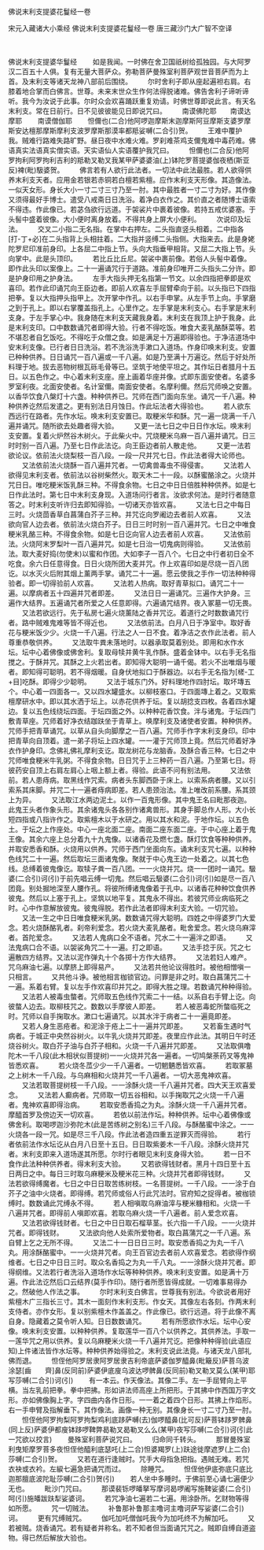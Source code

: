 佛说末利支提婆花鬘经一卷


宋元入藏诸大小乘经
佛说末利支提婆花鬘经一卷
唐三藏沙门大广智不空译


　　

佛说末利支提婆华鬘经
　　如是我闻。一时佛在舍卫国祇树给孤独园。与大阿罗汉二百五十人俱。复有无量大菩萨众。弥勒菩萨曼殊室利菩萨观世音菩萨而为上首。及末利支等诸天龙神八部前后围绕。
　　尔时舍利子即从座起遍袒右肩。右膝着地合掌而白佛言。世尊。未来末世众生作何法得脱诸难。佛告舍利子谛听谛听。我今为汝说于此事。尔时众会欢喜踊跃重复劝请。时佛世尊即说此言。有天名末利支。常在日前行。日不见彼彼能见日即说咒曰。
　　南谟佛陀耶　　南谟达摩耶
　　南谟僧伽耶
　　怛儞也(二合)他阿啰迦摩斯末迦摩斯阿豆摩斯支婆罗摩斯安达檀那摩斯摩利支波罗摩斯那漠率都羝娑嚩(二合引)贺。
　　王难中覆护我。贼难行路难失路旷野。昼日夜中水难火难。罗刹难茶鸡支儞鬼难中毒药难。佛语真实法语真实僧实语。天实语仙人实语覆护我咒曰。
　　怛儞也(二合反)他阿罗拘利阿罗拘利吉利的羝勒叉勒叉我某甲萨婆婆油(上)钵陀罗菩提婆伽夜栖(斯亚反)裨(毗)馺婆贺。
　　佛言若有人欲行此法者。一切法中此法最胜。若人欲得供养末利支天者。应用金若银若赤铜若白檀若紫檀。应作末利支天形像。其造像法。一似天女形。身长大小一寸二寸三寸乃至一肘。其中最胜者一寸二寸为好。其作像又须得最好手博士。遣受八戒斋日日洗浴。着净白衣作之。其价直之者随博士语索不得违。作此像已。若苾刍欲行远道。于袈裟片中裹着彼像。若持五戒优婆塞。于头髻中盛着彼像。大小便时离身放着。不得共身上屏大小便利。
　　次说印及坛法。
　　交叉二小指二无名指。在掌中右押左。二头指直竖头相着。二中指各[打-丁+必]在二头指背上头相拄着。二大指并竖缚二头指侧。大指来去。此是身姥陀罗尼印准前身印。上各屈二中指上节。头向大指垂甲相背。又屈二大指上节。头向掌中。此是头顶印。
　　若比丘比丘尼。袈裟中裹前像。若俗人头髻中着像。即作此头印以案像上。二十一遍诵咒行于道路。准前身印唯开二头指头二分许。即是护身印用之护身法。
　　左手大指头押无名指第一节文。以余四指把拳即是欢喜印。若作此印诵咒向王臣边者。即前人欢喜左手屈臂牵向于前。以头指已下四指把拳。复以大指押头指甲上。次开掌中作孔。以右手申掌。从左手节上向。手掌磨之到于孔上。即以右掌覆盖指孔上。心里作之。左手掌是末利支心。右手掌是末利支身。于左手掌心中。我身随在末利支天藏我身着。末利支在我顶上护于我身。此是末利支印。口中数数诵咒者即得大验。行者不得吃饭。唯食大麦乳酪酥菜等。若不堪忍者自乞饭吃。不得吃于众僧之食。如是满足十万遍即得验也。于净洁道场中安末利支像。已行者日日洗浴。若不洗浴洗手漱口入道场。作身印唤末利支。安置已种种供养。日日诵咒一百八遍或一千八遍。如是乃至满十万遍讫。然后于好处所料理于地。拔去恶物树根瓦砾毛骨等已。坚筑于地使平坦之。其作坛日者腊月十五日。以五色作之。中心着末利支座。座上画着华座并像。式即东面安使者。名婆多罗室利夜。北面安使者。名计室儞。南面安使者。名摩利儞。然后咒师唤之安置。以香华饮食八槃灯十六盏。种种供养已。咒师在西门面向东坐。诵咒一千八遍。种种供养讫然后发遣之。更有别法日月蚀日。作此坛法者大得验也。
　　若人欲东西远行在路者。先作水坛。唤末利支安置已。取粳米华和酥。咒一遍一烧满一千八遍并诵咒。随所欲去处趣者得大验。
　　又更一法七日之中日日作水坛。唤末利支安置。复着火炉然谷木树火。于此柴火中。咒烧粳米乌麻一百八遍并诵咒。日三时时别一百八遍。乃至七日作此法讫。向王臣边者前人散走他。
　　又更一法若欲论议。依前法火烧梨枝一百八段。一段一尺并咒七日。作此法者得大论师也。
　　又法依前法火烧酥一百八遍并咒者。一切禽兽毒虫不得侵害。
　　又法若人欲得见末利支者。依前法以谷树柴然火。取天木二十一段。以酥蜜酪涂之。火烧并咒日日。唯吃粳米饭乳酥三种。不得食余物。七日之中日日倍胜种种供养。如是七日作此法时。第七日中末利支身现。入道场问行者言。汝欲求何法。是时行者随意答之。时末利支听许归去即知得验。一切诸天亦皆欢喜。
　　又法七日之中每日三时。火烧茴香草白菖蒲白芥子三种。并咒讫向罗阇边去者前人欢喜。
　　又法欲向官人边去者。依前法火烧白芥子。日日三时时别一百八遍并咒。七日之中唯食粳米乳酪三种。不得食余物。如是七日讫向官人边去者前人欢喜。
　　又法依前法。火烧阿末罗梨叶一百八遍并咒。如是七日治一切鬼病则得验。
　　又法依前法。取大麦好捣(勿使末)以蜜和作团。大如李子一百八个。七日之中行者初日全不吃食。余六日任意得食。日日火烧所团大麦并咒。作上欢喜印如是尽烧一百八团讫。以水灭火后附其烟上薰两手掌。诵咒二十一遍。愿云使我之手作一切法种种得验者。即一切得验前人欢喜。
　　又法若人热病。取好青草拟口。诵咒二十一遍。以摩病者五十四遍并咒者即差。
　　又法日日一遍诵咒。三遍作大护身。三遍作大结界。五遍诵咒者所爱之人任意即得。六遍诵咒结界。夜入冢墓一切无畏。
　　又法若欲远行。先于私房七遍火烧薰陆之香并咒讫。着道行之时数数诵咒行者。路中贼难鬼难等皆不得近也。
　　又法依前法。白月八日于净室中。取好香花与粳米饭少少。火烧一千八遍。行法之人一日不食。着净洁之衣作此法者。前人尊重恭敬供养。
　　又法取牛粪未落地时。以器承取莫着别处。即用和水作水坛。坛中心着佛像或佛舍利。复取母犊并黄牛乳作酥。盛着金钵中。以右手无名指搅之。于酥并咒。其酥之上火若出者。即知得大聪明一诵千偈。若火不出唯烟与暖者。即知得可聪明。若不得烟暖。自身伏地拟口于酥器边。以右手无名指为[槎-工+目]吃酥。即得少少聪明。
　　又法于城东门外。好料理地作四肘坛。取坏塼五个。中心着一四面各一。又以四水罐盛水。以柳枝塞口。于四面塼上着之。又取紫檀摩研水中。即以其水洒于坛上。以赤花供养于坛。复以胡捻支四枚。各着四水罐边。复以五色线绕坛四面。于坛四面之外。以种种花香饮食。泮与诸鬼。于坛四门敷青草座。咒师着好净衣结跏趺坐于青草上。唤摩利支及诸使者安置。种种供养。咒师手把青草诵咒。以草从自头向脚摩之一百八遍。咒师手作字末利支身印。印中把青草向自顶着。遣一弟子将坛上四水罐。一一灌于咒师顶上竟。然后咒师着好净衣作护身印。念佛礼佛礼摩利支讫。取龙树花与龙脑香。及酥合香三种。七日之中咒师唯食粳米牛乳粥。不得食余物。日日咒于上三种药一百八遍。乃至第七日。将彼药安自顶上右肩左肩心上咽上额上者。得验。此语不问有别法用。
　　又法依前。若人患痔病。取黑线作咒索。病者头东脚西卧于床上。以索系病者腰。又以引索系其床脚。并咒二十一遍者痔病即差。若人患颈治法。准上唯改前系腰。系其颈上为异。
　　又法取江水两边泥土。以作一百鬼形像。其中鬼王名曰毗那夜迦。此鬼王头者作象头形。其余诸鬼头各各别作诸禽兽形。其身手脚总作人形。大小长短四指或八指许作之。取紫檀木以于水研之。用以其水和泥。于地作坛。以五色土。于坛之上作座处。中心一座北面二座。南面二座东面二座。于中心座上着于鬼王像。其余六座上总分着九十九鬼像。以诸香花及燃七盏。酥灯饮食等种种供养。并取安悉香和酥。火烧用以供养。咒师于西门坐面向东。诵末利支咒七遍。以种种色线咒二十一遍。然后取坛三面诸鬼像。聚就于中心鬼王边一处着之。以其七色线。总缚着彼鬼像讫。取犊子粪一百八团。一一火烧并咒。烧一一团时一诵咒。馺婆(二合引)诃(引)于前先唱云缚一切鬼。然后唱云馺婆(二合引)诃(引)如是尽一百八团竟。别处掘地深至人腰作孔。将彼所缚诸鬼像着于孔中。以诸香花种种饮食供养彼鬼。然后以上塞于孔上。坚筑以地平复。其鬼永不得出。若彼咒师业病临死之时。心中作意解放彼鬼。彼鬼得脱。若作此法者即得末利支大验。一切咒验。
　　又法一生之中日日唯食粳米乳粥。数数诵咒得大聪明。四姓之中得婆罗门大爱念。若火烧酥酪乳者。刹帝利爱念。若火烧大麦乳酪者。毗舍爱念。若火烧乌麻滓者。首陀爱念。
　　又法若人鬼病口全不语者。咒水二十一遍泮之即语。
　　又法鬼病口合不语。以袈裟角咒二十一遍。打之即语。
　　又法手捻于灰。咒之七遍散四方结界。又法以泥作弹丸十个各掷十方作大结界。
　　又法若妇人难产。咒乌麻油七遍。以摩脐上即得易产。
　　又法若共他论议得胜时。被他相憎嗔一只相言。
　　又共他斗诤。被他相言枷锁官边。问罪是非之时。取白菖蒲咒二十一遍。系着右臂。复以左手作欢喜印并咒之。即得大胜之理。若数诵咒种种得验。
　　又法若人被毒虫螫者。咒师取五色线作咒索二十一结。以系自右手臂上讫。向彼螫人边去。取柳枝咒之。数数以手摩彼人即差。
　　若人被恶毒蛇所螫临死之时。咒师以自手掬取水。漱口七遍诵咒。以其水泮于病者二十一遍竟即差。
　　又若人身生恶疮者。和泥涂于疮上二十一遍并咒即差。
　　又若畜生遇时气病者。于城正中央然谷树火。以牛乳火烧并咒即差。夜里应作此法。其明日午时还烧谷树火。取白芥子油与白芥子相和。火烧一千八遍并咒即差。
　　又法取俱噜陀木一千八段(此木相状似菩提树)一一火烧并咒各一遍者。一切鸠槃荼药叉等鬼神皆悉欢喜。
　　若火烧冬苽少少一千八遍者。一切魍魉悉皆欢喜。
　　若取冢墓之上树木一千八段。与乌麻相和火烧并咒一千八遍者。一切大恶鬼神欢喜。
　　又法若取菩提树枝一千八段。一一涂酥火烧一千八遍并咒者。四大天王欢喜爱念。
　　又法若人癫病者。咒师取一切五谷相和。以手掬取咒之火烧一千八遍者。鬼神欢喜即得治病。
　　若取安悉香捣之为丸。涂酥火烧一千八遍并咒者。摩醯首罗及傍边天一切欢喜。
　　若依以前法作坛。种种供养。坛中心着佛像或佛舍利。取喝啰迦沙弥陀木(此是苦练树之别名)三千八段。与酥酪蜜中涂之。一一火烧各一段一咒。如是尽三千八段。作此法者造四重五逆罪灭而得验。
　　若行者依前法作水坛讫从白月八日至十五日。日日取紫姜木一千八段。涂酥火烧并咒者。末利支即来入道场遂其所愿。尔时行者眼见末利支身得大验。
　　若一日不食作此法种种供养者。得末利支大验。
　　又若欲得钱财者。黑月十四日至十五日两日之中。每日三时取乌麻粳米及粳米花三种。火烧并咒者即得钱财。
　　又法若欲得缚魔者。七日之中日日取苦练树枝。一名菩提树。一千八段。一一涂于白芥子之油中火烧者。即得缚。若咒师或俗人行此咒法时。官府知之捉得者。被枷锁缚时。数数诵此咒缚永不得。
　　若人相嗔取乌麻油滓与粳米糠相和。火烧一千八遍并咒者。即得前人嗔即欢喜。若取乌麻火烧一千八遍者。前人爱念欢喜。
　　又法若欲得钱财者。七日之中日日取石榴草茎。长六指一千八段。一一火烧并咒者。即得钱财。
　　又法欲向他人处索所爱物者。取白菖蒲咒之一千八遍。系自臂上乞之无所不得。
　　又法二十一日日日三时。取安悉香捣之为丸一千八丸。用涂酥酪蜜中。一一火烧并咒者。向王百官边去者前人欢喜爱念。若欲得作纲维者。七日之中日日三时。取众名香捣之为丸一千八丸。一一涂酥火烧并咒者。即得纲维。又法若行者洗浴入道场作水坛等种种供养。唤末利支安置。如是满十万遍。作此法讫然后口云结界(莫手作印)。随行者所愿皆得成就。一切难事易得办之。然破他人作法之事。
　　尔时末利支白佛言。世尊我有别法。今欲说者用好紫檀木广三指长三寸。其木一面刻作末利支形。作女天。其像左右各刻。作两末利支侍者。亦作女形。复以别紫檀木作盖盖之。作此像已。欲行远道。将于此像不离自身。隐藏着之莫令听人知。日日数数诵咒。
　　若有所愿欲作水坛。坛中心安像。唤末利支安置。以种种供养。复取莲华一百八个以供养之。其供养法。手取一一莲华咒之用以供养。复以乌麻粳米火烧一千八遍并咒讫。把像种种得验(此语应知)上件诸法皆作水坛等。种种供养始得验之。末利支说此法竟。与诸天龙八部礼佛而退。
　　怛侄他阿罗居隶阿罗居隶吉利帝底萨婆伽罗醯鼻(毗簸反)萨菩乌波涂瑟[齒　　齊]鼻(反同前)萨婆伊底廋乌波达啰髀鼻(反同前)勒叉勒叉莫么(某甲)耶写莎嚩(二合引)诃(引)
　　有一本云。作天像法。其像二手。左一手屈臂向上平横。当左乳前把拳。拳中把拂。形如讲法师高座上所把形。于其拂中作西国万字文形。亦如佛像胸上字。字四曲内各作日形。一一着之着四个日形。其拂上作焰形。右一手申臂及指解垂下。其作像法。画像一种无别。其像身长一寸二寸乃至一肘。
　　怛侄他阿罗拘梨阿罗拘梨鸡利底跢萨嚩(去)伽啰醯鼻(比可反)萨菩钵跢罗髀鼻(同上反)萨婆伊都廋钵跢啰鞞弊曷勒叉曷勒叉么么(某甲)夜写莎嚩(二合引)诃(引此一咒欲以挍言)
　　曼殊室利菩萨说咒曰。
　　归命同千转头。
　　那冒曼殊室利曳矩摩罗菩多夜怛侄他醯利底瑟吒(上二合)怛婆羯罗(上)趺途徙摩遮罗(上二合)莎嚩(二合引)贺。
　　又若在道行逢贼时。咒手大母指急把指。遇贼无难。若咒衣袂或衣衿。左綟七遍急把诵咒而过。
　　除睡咒。
　　怛侄他伊底弥底只底比迦那膻底波陀耻莎嚩(二合引)贺(引)
　　若人坐中多睡时。于佛前至心诵七遍便少无也。
　　毗沙门咒曰。
　　那谟裴铄啰皤拏写摩诃曷啰阇写施鞞娑婆(二合引)呵(引)施皤跋趺犁娑婆诃。
　　若咒净油七遍若二七遍。用涂卧所。乞财物等得如所愿。
　　咒一切贼法。
　　补鲁那补鲁那主噜诃主噜诃萨写娑婆(二合引)诃。
　　更有咒缚贼咒。
　　伽吒加吒僧伽吒我今为加吒终不为解加吒。
　　又若被贼。烧香诵咒。若有疑者并称名。若不知者但当面诵咒咒之。贼即自缚自道盗物。得已然后解放大验也。


